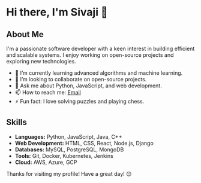 # Hi there, I'm Sivaji 👋

## About Me
I'm a passionate software developer with a keen interest in building efficient and scalable systems. I enjoy working on open-source projects and exploring new technologies.

- 🌱 I’m currently learning advanced algorithms and machine learning.
- 👯 I’m looking to collaborate on open-source projects.
- 💬 Ask me about Python, JavaScript, and web development.
- 📫 How to reach me: [Email](mailto:sivaji@example.com)
- ⚡ Fun fact: I love solving puzzles and playing chess.

## Skills
- **Languages:** Python, JavaScript, Java, C++
- **Web Development:** HTML, CSS, React, Node.js, Django
- **Databases:** MySQL, PostgreSQL, MongoDB
- **Tools:** Git, Docker, Kubernetes, Jenkins
- **Cloud:** AWS, Azure, GCP

Thanks for visiting my profile! Have a great day! 😊
